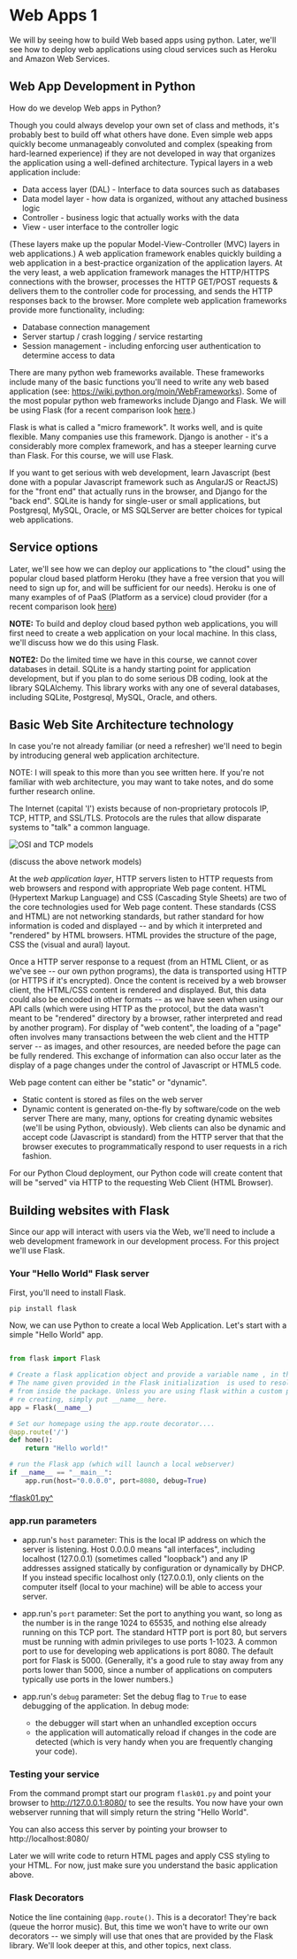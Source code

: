 # Web Apps 1

 We will by seeing how to build Web based apps using python. Later, we'll see how to deploy web applications using cloud services such as Heroku and Amazon Web Services.

## Web App Development in Python

How do we develop Web apps in Python?

Though you could always develop your own set of class and methods, it's probably best to build off what others have done. Even simple web apps quickly become unmanageably convoluted and complex (speaking from hard-learned experience) if they are not developed in way that organizes the application using a well-defined architecture. Typical layers in a web application include:
* Data access layer (DAL) - Interface to data sources such as databases
* Data model layer - how data is organized, without any attached business logic
* Controller - business logic that actually works with the data
* View - user interface to the controller logic

(These layers make up the popular Model-View-Controller (MVC) layers in web applications.)
A web application framework enables quickly building a web application in a best-practice organization of the application layers. At the very least, a web application framework manages the HTTP/HTTPS connections with the browser, processes the HTTP GET/POST requests & delivers them to the controller code for processing, and sends the HTTP responses back to the browser. More complete web application frameworks provide more functionality, including:
* Database connection management
* Server startup / crash logging / service restarting
* Session management - including enforcing user authentication to determine access to data

There are many python web frameworks available. These frameworks include many of the basic functions you'll need to write any web based application (see: https://wiki.python.org/moin/WebFrameworks). Some of the most popular python web frameworks include Django and Flask. We will be using Flask (for a recent comparison look [here](https://www.airpair.com/python/posts/django-flask-pyramid).)

Flask is what is called a "micro framework". It works well, and is quite flexible. Many companies use this framework. Django is another - it's a considerably more complex framework, and has a steeper learning curve than Flask. For this course, we will use Flask.

If you want to get serious with web development, learn Javascript (best done with a popular Javascript framework such as AngularJS or ReactJS) for the "front end" that actually runs in the browser, and Django for the "back end". SQLite is handy for single-user or small applications, but Postgresql, MySQL, Oracle, or MS SQLServer are better choices for typical web applications.

## Service options

Later, we'll see how we can deploy our applications to "the cloud" using the popular cloud based platform Heroku (they have a free version that you will need to sign up for, and will be sufficient for our needs). Heroku is one of many examples of of PaaS (Platform as a service) cloud provider (for a recent comparison look [here](https://www.g2crowd.com/categories/platform-as-a-service-paas))  

__NOTE:__ To build and deploy cloud based python web applications, you will first need to create a web application on your local machine.  In this class, we'll discuss how we do this using Flask.

__NOTE2:__ Do the limited time we have in this course, we cannot cover databases in detail. SQLite is a handy starting point for application development, but if you plan to do some serious DB coding, look at the library SQLAlchemy. This library works with any one of several databases, including SQLite, Postgresql, MySQL, Oracle, and others.

## Basic Web Site Architecture technology

In case you're not already familiar (or need a refresher) we'll need to begin by introducing general web application architecture.

NOTE: I will speak to this more than you see written here. If you're not familiar with web architecture, you may want to take notes, and do some further research online.

The Internet (capital 'I') exists because of non-proprietary protocols IP, TCP, HTTP, and SSL/TLS. Protocols are the rules that allow disparate systems to "talk" a common language.

![OSI and TCP models](./images/network_layer_models.png)

(discuss the above network models)

At the _web application layer_, HTTP servers listen to HTTP requests from web browsers and respond with appropriate Web page content. HTML (Hypertext Markup Language) and CSS (Cascading Style Sheets) are two of the core technologies used for Web page content. These standards (CSS and HTML) are not networking standards, but rather standard for how information is coded and displayed -- and by which it interpreted and "rendered" by HTML browsers. HTML provides the structure of the page, CSS the (visual and aural) layout.

Once a HTTP server response to a request (from an HTML Client, or as we've see -- our own python programs), the data is transported using HTTP (or HTTPS if it's encrypted). Once the content is received by a web browser client, the HTML/CSS content is rendered and displayed. But, this data could also be encoded in other formats -- as we have seen when using our API calls (which were using HTTP as the protocol, but the data wasn't meant to be "rendered" directory by a browser, rather interpreted and read by another program). For display of "web content", the loading of a "page" often involves many transactions between the web client and the HTTP server -- as images, and other resources, are needed before the page can be fully rendered. This exchange of information can also occur later as the display of a page changes under the control of Javascript or HTML5 code.

Web page content can either be "static" or "dynamic".
* Static content is stored as files on the web server
* Dynamic content is generated on-the-fly by software/code on the web server
There are many, many, options for creating dynamic websites (we'll be using Python, obviously). Web clients can also be dynamic and accept code (Javascript is standard) from the HTTP server that that the browser executes to programmatically respond to user requests in a rich fashion.

For our Python Cloud deployment, our Python code will create content that will be "served" via HTTP to the requesting Web Client (HTML Browser).

## Building websites with Flask

Since our app will interact with users via the Web, we'll need to include a web development framework in our development process. For this project we'll use Flask.

### Your "Hello World" Flask server

First, you'll need to install Flask.

```
pip install flask
```

Now, we can use Python to create a local Web Application. Let's start with a simple "Hello World" app.

```python

from flask import Flask

# Create a flask application object and provide a variable name , in this case "app"
# The name given provided in the Flask initialization  is used to resolve resources
# from inside the package. Unless you are using flask within a custom package you'
# re creating, simply put __name__ here.
app = Flask(__name__)

# Set our homepage using the app.route decorator....
@app.route('/')
def home():
    return "Hello world!"

# run the Flask app (which will launch a local webserver)
if __name__ == "__main__":
    app.run(host="0.0.0.0", port=8080, debug=True)

```
[^flask01.py^](sample_code/flask01.py)

### app.run parameters

* app.run's `host` parameter: This is the local IP address on which the server is listening. Host 0.0.0.0 means "all interfaces", including localhost (127.0.0.1) (sometimes called "loopback") and any IP addresses assigned statically by configuration or dynamically by DHCP. If you instead specific localhost only (127.0.0.1), only clients on the computer itself (local to your machine) will be able to access your server.

* app.run's `port` parameter: Set the port to anything you want, so long as the number is in the range 1024 to 65535, and nothing else already running on this TCP port. The standard HTTP port is port 80, but servers must be running with admin privileges to use ports 1-1023. A common port to use for developing web applications is port 8080. The default port for Flask is 5000. (Generally, it's a good rule to stay away from any ports lower than 5000, since a number of applications on computers typically use ports in the lower numbers.)

* app.run's `debug` parameter: Set the debug flag to `True` to ease debugging of the application. In debug mode:
  * the debugger will start when an unhandled exception occurs
  * the application will automatically reload if changes in the code are detected (which is very handy when you are frequently changing your code).

### Testing your service

From the command prompt start our program `flask01.py` and point your browser to http://127.0.0.1:8080/ to see the results. You now have your own webserver running that will simply return the string "Hello World".

You can also access this server by pointing your browser to http://localhost:8080/

Later we will write code to return HTML pages and apply CSS styling to your HTML. For now, just make sure you understand the basic application above.

### Flask Decorators

Notice the line containing `@app.route()`. This is a decorator! They're back (queue the horror music). But, this time we won't have to write our own decorators -- we simply will use that ones that are provided by the Flask library. We'll look deeper at this, and other topics, next class.
